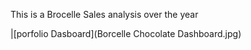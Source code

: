 This is a Brocelle Sales analysis over the year


|[porfolio Dasboard](Borcelle Chocolate Dashboard.jpg) 
